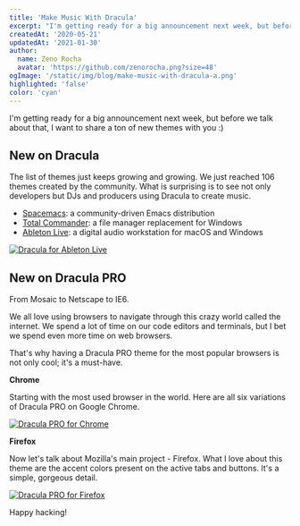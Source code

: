 ```yaml
---
title: 'Make Music With Dracula'
excerpt: "I'm getting ready for a big announcement next week, but before we talk about that, I want to share a ton of new themes with you."
createdAt: '2020-05-21'
updatedAt: '2021-01-30'
author:
  name: Zeno Rocha
  avatar: 'https://github.com/zenorocha.png?size=48'
ogImage: '/static/img/blog/make-music-with-dracula-a.png'
highlighted: 'false'
color: 'cyan'
---
```


I'm getting ready for a big announcement next week, but before we talk about that, I want to share a ton of new themes with you :)

## New on Dracula

The list of themes just keeps growing and growing. We just reached 106 themes created by the community. What is surprising is to see not only developers but DJs and producers using Dracula to create music.

- [Spacemacs](/spacemacs): a community-driven Emacs distribution
- [Total Commander](/total-commander): a file manager replacement for Windows
- [Ableton Live](/ableton-live): a digital audio workstation for macOS and Windows

[![Dracula for Ableton Live](/static/img/blog/make-music-with-dracula-a.png)](/ableton-live)

## New on Dracula PRO

From Mosaic to Netscape to IE6.

We all love using browsers to navigate through this crazy world called the internet. We spend a lot of time on our code editors and terminals, but I bet we spend even more time on web browsers.

That's why having a Dracula PRO theme for the most popular browsers is not only cool; it's a must-have.

**Chrome**

Starting with the most used browser in the world. Here are all six variations of Dracula PRO on Google Chrome.

[![Dracula PRO for Chrome](/static/img/blog/make-music-with-dracula-b.png)](/pro)

**Firefox**

Now let's talk about Mozilla's main project - Firefox. What I love about this theme are the accent colors present on the active tabs and buttons. It's a simple, gorgeous detail.

[![Dracula PRO for Firefox](/static/img/blog/make-music-with-dracula-c.png)](/pro)

Happy hacking!
